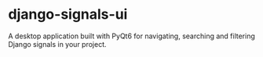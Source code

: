 # django-signals-ui
A desktop application built with PyQt6 for navigating, searching and filtering Django signals in your project.
